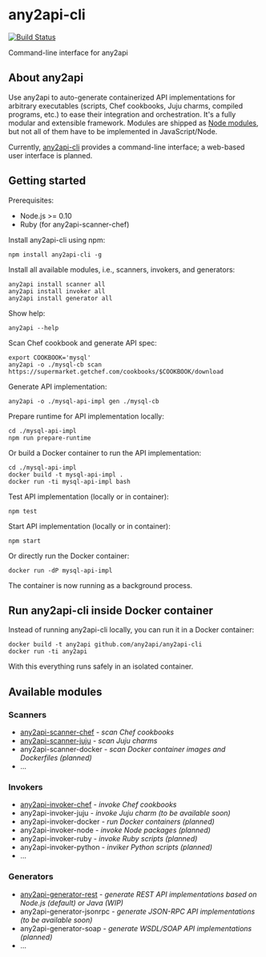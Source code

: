 # any2api-cli

[![Build Status](https://travis-ci.org/any2api/any2api-cli.svg?branch=master)](https://travis-ci.org/any2api/any2api-cli)

Command-line interface for any2api



## About any2api

Use any2api to auto-generate containerized API implementations for arbitrary executables (scripts, Chef cookbooks, Juju charms, compiled programs, etc.) to ease their integration and orchestration. It's a fully modular and extensible framework. Modules are shipped as [Node modules](https://www.npmjs.org/browse/keyword/any2api), but not all of them have to be implemented in JavaScript/Node.

Currently, [any2api-cli](https://github.com/any2api/any2api-cli) provides a command-line interface; a web-based user interface is planned.



## Getting started

Prerequisites:

* Node.js >= 0.10
* Ruby (for any2api-scanner-chef)

Install any2api-cli using npm:

    npm install any2api-cli -g

Install all available modules, i.e., scanners, invokers, and generators:

    any2api install scanner all
    any2api install invoker all
    any2api install generator all

Show help:

    any2api --help

Scan Chef cookbook and generate API spec:

    export COOKBOOK='mysql'
    any2api -o ./mysql-cb scan https://supermarket.getchef.com/cookbooks/$COOKBOOK/download

Generate API implementation:

    any2api -o ./mysql-api-impl gen ./mysql-cb

Prepare runtime for API implementation locally:

    cd ./mysql-api-impl
    npm run prepare-runtime
    
Or build a Docker container to run the API implementation:

    cd ./mysql-api-impl
    docker build -t mysql-api-impl .
    docker run -ti mysql-api-impl bash

Test API implementation (locally or in container):

    npm test

Start API implementation (locally or in container):

    npm start

Or directly run the Docker container:

    docker run -dP mysql-api-impl

The container is now running as a background process.



## Run any2api-cli inside Docker container

Instead of running any2api-cli locally, you can run it in a Docker container:

    docker build -t any2api github.com/any2api/any2api-cli
    docker run -ti any2api

With this everything runs safely in an isolated container.



## Available modules

### Scanners

* [any2api-scanner-chef](https://github.com/any2api/any2api-scanner-chef) - *scan Chef cookbooks*
* [any2api-scanner-juju](https://github.com/any2api/any2api-scanner-juju) - *scan Juju charms*
* any2api-scanner-docker - *scan Docker container images and Dockerfiles (planned)*
* ...

### Invokers

* [any2api-invoker-chef](https://github.com/any2api/any2api-invoker-chef) - *invoke Chef cookbooks*
* any2api-invoker-juju - *invoke Juju charm (to be available soon)*
* any2api-invoker-docker - *run Docker containers (planned)*
* any2api-invoker-node - *invoke Node packages (planned)*
* any2api-invoker-ruby - *invoke Ruby scripts (planned)*
* any2api-invoker-python - *inviker Python scripts (planned)*
* ...

### Generators

* [any2api-generator-rest](https://github.com/any2api/any2api-generator-rest) - *generate REST API implementations based on Node.js (default) or Java (WIP)*
* any2api-generator-jsonrpc - *generate JSON-RPC API implementations (to be available soon)*
* any2api-generator-soap - *generate WSDL/SOAP API implementations (planned)*
* ...
